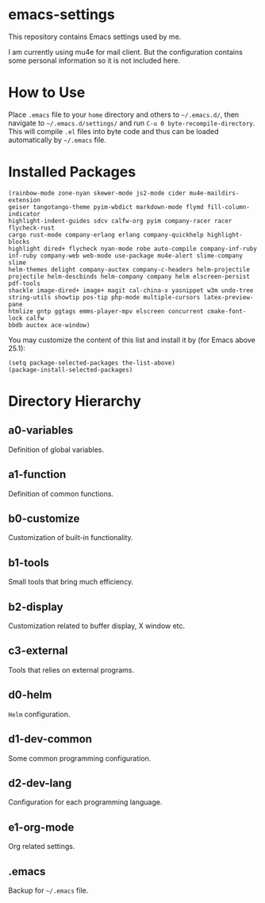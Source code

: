 # emacs-settings
This repository contains Emacs settings used by me.

I am currently using mu4e for mail client. But the configuration contains some personal information so it is not included here.

# How to Use
Place `.emacs` file to your `home` directory and others to `~/.emacs.d/`, then navigate to `~/.emacs.d/settings/` and run `C-u 0 byte-recompile-directory`.
This will compile `.el` files into byte code and thus can be loaded automatically by `~/.emacs` file.

# Installed Packages
```emacs lisp
(rainbow-mode zone-nyan skewer-mode js2-mode cider mu4e-maildirs-extension
geiser tangotango-theme pyim-wbdict markdown-mode flymd fill-column-indicator
highlight-indent-guides sdcv calfw-org pyim company-racer racer flycheck-rust
cargo rust-mode company-erlang erlang company-quickhelp highlight-blocks
highlight dired+ flycheck nyan-mode robe auto-compile company-inf-ruby
inf-ruby company-web web-mode use-package mu4e-alert slime-company slime
helm-themes delight company-auctex company-c-headers helm-projectile
projectile helm-descbinds helm-company company helm elscreen-persist pdf-tools
shackle image-dired+ image+ magit cal-china-x yasnippet w3m undo-tree
string-utils showtip pos-tip php-mode multiple-cursors latex-preview-pane
htmlize gntp ggtags emms-player-mpv elscreen concurrent cmake-font-lock calfw
bbdb auctex ace-window)
```

You may customize the content of this list and install it by (for Emacs above 25.1):
```emacs lisp
(setq package-selected-packages the-list-above)
(package-install-selected-packages)
```

# Directory Hierarchy
## a0-variables
Definition of global variables.

## a1-function
Definition of common functions.

## b0-customize
Customization of built-in functionality.

## b1-tools
Small tools that bring much efficiency.

## b2-display
Customization related to buffer display, X window etc.

## c3-external
Tools that relies on external programs.

## d0-helm
`Helm` configuration.

## d1-dev-common
Some common programming configuration.

## d2-dev-lang
Configuration for each programming language.

## e1-org-mode
Org related settings.

## .emacs
Backup for `~/.emacs` file.
